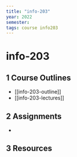 ```yaml
---
title: "info-203"
year: 2022
semester: 
tags: course info203
---
```


# info-203

## 1 Course Outlines

- [[info-203-outline]]
- [[info-203-lectures]]

## 2 Assignments

- 

## 3 Resources

